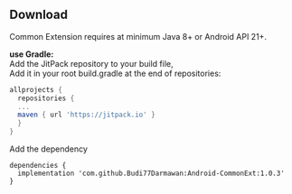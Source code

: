 Download
--------
Common Extension requires at minimum Java 8+ or Android API 21+.

**use Gradle:** <br />
Add the JitPack repository to your build file, <br />
Add it in your root build.gradle at the end of repositories:
```gradle
allprojects {
  repositories {
  ...
  maven { url 'https://jitpack.io' }
  }
}
```

Add the dependency
```
dependencies {
  implementation 'com.github.Budi77Darmawan:Android-CommonExt:1.0.3'
}
```
